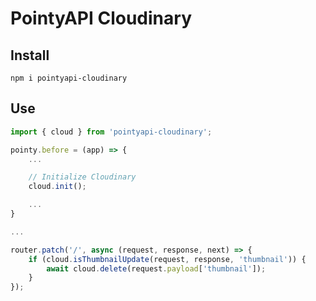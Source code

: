 # PointyAPI Cloudinary

## Install
`npm i pointyapi-cloudinary`

## Use

```typescript
import { cloud } from 'pointyapi-cloudinary';

pointy.before = (app) => {
	...

	// Initialize Cloudinary
	cloud.init();

	...
}

...

router.patch('/', async (request, response, next) => {
	if (cloud.isThumbnailUpdate(request, response, 'thumbnail')) {
		await cloud.delete(request.payload['thumbnail']);
	}
});

```
